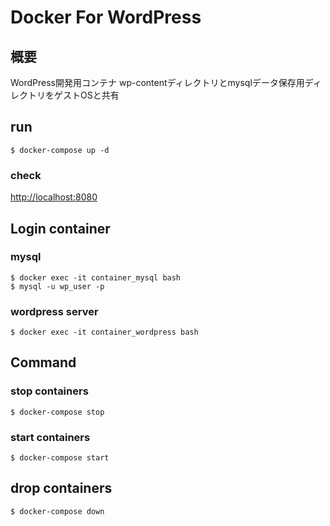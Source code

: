 # Docker For WordPress

## 概要
WordPress開発用コンテナ
wp-contentディレクトリとmysqlデータ保存用ディレクトリをゲストOSと共有

## run

```$ docker-compose up -d```

### check

[http://localhost:8080](http://localhost:8080)

## Login container
### mysql
```
$ docker exec -it container_mysql bash
$ mysql -u wp_user -p
```

### wordpress server
```
$ docker exec -it container_wordpress bash
```

## Command
### stop containers
```
$ docker-compose stop
```

### start containers
```
$ docker-compose start
```

## drop containers
```
$ docker-compose down
```
